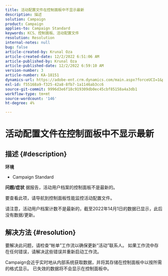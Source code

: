 ```yaml
---
title: 活动配置文件在控制面板中不显示最新
description: 描述
solution: Campaign
product: Campaign
applies-to: Campaign Standard
keywords: KCS、控制面板、活动配置文件
resolution: Resolution
internal-notes: null
bug: false
article-created-by: Krunal Oza
article-created-date: 12/2/2022 6:51:06 AM
article-published-by: Krunal Oza
article-published-date: 12/2/2022 6:59:10 AM
version-number: 3
article-number: KA-18151
dynamics-url: https://adobe-ent.crm.dynamics.com/main.aspx?forceUCI=1&pagetype=entityrecord&etn=knowledgearticle&id=fe498aaf-0d72-ed11-9561-6045bd006c82
exl-id: f55168a9-f325-42a8-8fb7-1a1146ab3cc6
source-git-commit: 9996d3e6f18c919309db0ec45cbf85158a4a3db1
workflow-type: tm+mt
source-wordcount: '146'
ht-degree: 4%

---
```


# 活动配置文件在控制面板中不显示最新

## 描述 {#description}

<b>环境</b>
- Campaign Standard



<b>问题/症状</b>
据报告，活动用户档案的控制面板不是最新的。

要查看此项，请导航到控制面板性能监控活动配置文件。

请注意，活动用户档案计数不是最新的，截至2022年14月1日的数据已显示，此后没有数据/更新。


## 解决方法 {#resolution}


要解决此问题，请检查“帐单”工作流以确保更新“活动”联系人。 如果工作流中存在任何错误，请解决这些错误并重新启动工作流。

Campaign会近乎实时地从内部系统获取数据，并将其存储在控制面板中以按所需的格式显示。 已失效的数据将不会显示在控制面板中。
